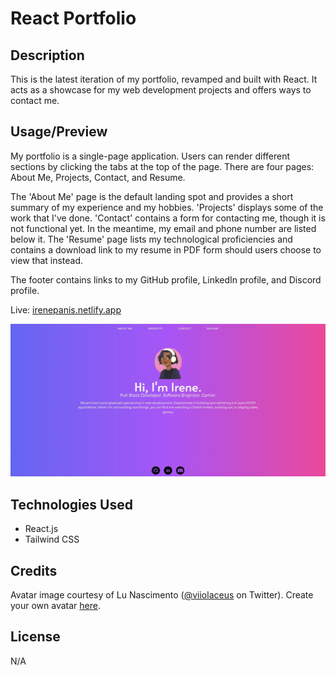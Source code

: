 # React Portfolio

## Description

This is the latest iteration of my portfolio, revamped and built with React. It acts as a showcase for my web development projects and offers ways to contact me.

## Usage/Preview

My portfolio is a single-page application. Users can render different sections by clicking the tabs at the top of the page. There are four pages: About Me, Projects, Contact, and Resume. 

The 'About Me' page is the default landing spot and provides a short summary of my experience and my hobbies. 'Projects' displays some of the work that I've done. 'Contact' contains a form for contacting me, though it is not functional yet. In the meantime, my email and phone number are listed below it. The 'Resume' page lists my technological proficiencies and contains a download link to my resume in PDF form should users choose to view that instead.

The footer contains links to my GitHub profile, LinkedIn profile, and Discord profile.

Live: [irenepanis.netlify.app](https://irenepanis.netlify.app/)

![Screenshot of portfolio landing, including avatar and short description](./public/screenshot.jpg)

## Technologies Used
* React.js
* Tailwind CSS

## Credits

Avatar image courtesy of Lu Nascimento ([@viiolaceus](https://twitter.com/viiolaceus) on Twitter). Create your own avatar [here](https://picrew.me/image_maker/112842).

## License

N/A
